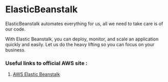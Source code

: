 # ElasticBeanstalk

ElasticBeanstalk automates everything for us, all we need to take care is of our code.

With Elastic Beanstalk, you can deploy, monitor, and scale an application quickly and easily. Let us do the heavy lifting so you can focus on your business.

### Useful links to official AWS site :

1. [AWS Elastic Beanstalk](https://aws.amazon.com/elasticbeanstalk/)
